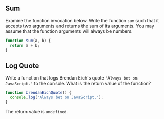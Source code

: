 ## Sum

Examine the function invocation below. Write the function `sum` such that it accepts two arguments and returns the sum of its arguments. You may assume that the function arguments will always be numbers. 

``` js
function sum(a, b) {
  return a + b;
}
```

## Log Quote

Write a function that logs Brendan Eich's quote `'Always bet on JavaScript.'` to the console. What is the return value of the function?

``` js
function brendanEichQuote() {
  console.log('Always bet on JavaScript.');
}
```

The return value is `undefined`. 